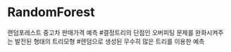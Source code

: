 # RandomForest
랜덤포레스트 중고차 판매가격 예측
#결정트리의 단점인 오버피팅 문제를 완화시켜주는 발전된 형태의 트리모형
#렌덤으로 생성된 무수히 많은 트리를 이용한 예측
